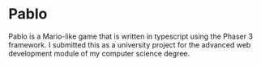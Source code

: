 # Pablo

Pablo is a Mario-like game that is written in typescript using the Phaser 3 framework. I submitted this as a university project for the advanced web development module of my computer science degree.  
